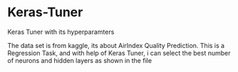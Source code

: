# Keras-Tuner
Keras Tuner with its hyperparamters

The data set is from kaggle, its about AirIndex Quality Prediction.
This is a Regression Task, and with help of Keras Tuner, i can select the best number of neurons and hidden layers as shown in the file
